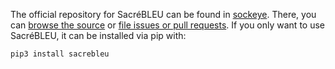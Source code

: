The official repository for SacréBLEU can be found in [sockeye](http://github.com/awslabs/sockeye).
There, you can [browse the source](https://github.com/awslabs/sockeye/tree/master/contrib/sacrebleu) or [file issues or pull requests](https://github.com/awslabs/sockeye/issues).
If you only want to use SacréBLEU, it can be installed via pip with:

    pip3 install sacrebleu
